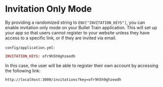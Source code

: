 # Invitation Only Mode

By providing a randomized string to `ENV["INVITATION_KEYS"]`, you can enable invitation only mode on your Bullet Train application. This will set up your app so that users cannot register to your website unless they have access to a specific link, or if they are invited via email.

`config/application.yml`:
```ruby
INVITATION_KEYS: ofr9h5h9ghzeodh
```

In this case, the user will be able to register their own account by accessing the following link:
```
http://localhost:3000/invitations?key=ofr9h5h9ghzeodh
```
